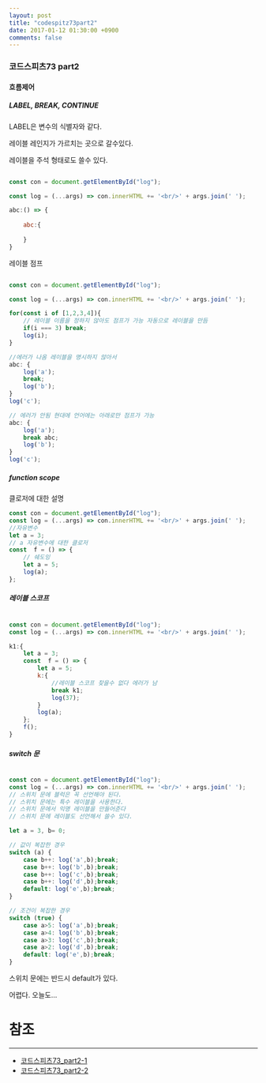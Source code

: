 ```yaml
---
layout: post
title: "codespitz73part2"
date: 2017-01-12 01:30:00 +0900
comments: false
---
```


### 코드스피츠73 part2

#### 흐름제어 

##### LABEL, BREAK, CONTINUE

LABEL은 변수의 식별자와 같다.

레이블 레인지가 가르치는 곳으로 갈수있다.

레이블을 주석 형태로도 쓸수 있다.

```javascript

const con = document.getElementById("log");

const log = (...args) => con.innerHTML += '<br/>' + args.join(' ');

abc:() => {
    
    abc:{
        
    }
}


```
레이블 점프

```javascript

const con = document.getElementById("log");

const log = (...args) => con.innerHTML += '<br/>' + args.join(' ');

for(const i of [1,2,3,4]){
    // 레이블 이름을 정하지 않아도 점프가 가능 자동으로 레이블을 만듬
    if(i === 3) break;
    log(i);
}

//에러가 나옴 레이블을 명시하지 않아서
abc: {
    log('a');
    break;
    log('b');
}
log('c');

// 에러가 안됨 현대에 언어에는 아래로만 점프가 가능
abc: {
    log('a');
    break abc;
    log('b');
}
log('c');

```

##### function scope

클로저에 대한 설명

```javascript
const con = document.getElementById("log");
const log = (...args) => con.innerHTML += '<br/>' + args.join(' ');
//자유변수
let a = 3;
// a 자유변수에 대한 클로저
const  f = () => {
    // 쉐도잉
    let a = 5;
    log(a);  
};

```

##### 레이블 스코프

```javascript

const con = document.getElementById("log");
const log = (...args) => con.innerHTML += '<br/>' + args.join(' ');

k1:{
    let a = 3;
    const  f = () => {
        let a = 5;
        k:{
            //레이블 스코프 찾을수 없다 에러가 남
            break k1;
            log(37);
        }
        log(a);
    };
    f();
}

```

##### switch 문

```javascript

const con = document.getElementById("log");
const log = (...args) => con.innerHTML += '<br/>' + args.join(' ');
// 스위치 문에 블럭은 꼭 선언해야 된다.
// 스위치 문에는 특수 레이블을 사용한다.
// 스위치 문에서 익명 레이블을 만들어준다
// 스위치 문에 레이블도 선언해서 쓸수 있다.

let a = 3, b= 0;

// 값이 복잡한 경우
switch (a) {
    case b++: log('a',b);break;
    case b++: log('b',b);break;
    case b++: log('c',b);break;
    case b++: log('d',b);break;
    default: log('e',b);break;           
}

// 조건이 복잡한 경우
switch (true) {
    case a>5: log('a',b);break;
    case a>4: log('b',b);break;
    case a>3: log('c',b);break;
    case a>2: log('d',b);break;
    default: log('e',b);break;           
}

```
스위치 문에는 반드시 default가 있다.


어렵다. 오늘도...

# 참조 
-----
* [코드스피츠73_part2-1](https://www.youtube.com/watch?v=q9j6XLOQYeA)
* [코드스피츠73_part2-2](https://www.youtube.com/watch?v=U6dmAT8KImY)
